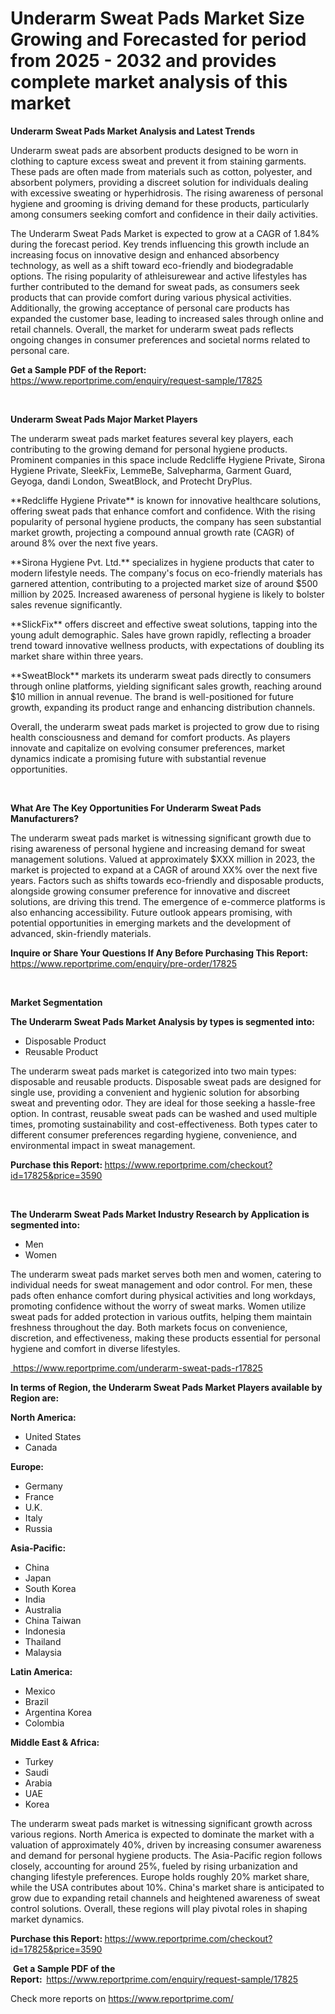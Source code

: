 <p><h1>Underarm Sweat Pads Market Size Growing and Forecasted for period from 2025 - 2032 and provides complete market analysis of this market</h1></p><p><strong>Underarm Sweat Pads Market Analysis and Latest Trends</strong></p>
<p><p>Underarm sweat pads are absorbent products designed to be worn in clothing to capture excess sweat and prevent it from staining garments. These pads are often made from materials such as cotton, polyester, and absorbent polymers, providing a discreet solution for individuals dealing with excessive sweating or hyperhidrosis. The rising awareness of personal hygiene and grooming is driving demand for these products, particularly among consumers seeking comfort and confidence in their daily activities.</p><p>The Underarm Sweat Pads Market is expected to grow at a CAGR of 1.84% during the forecast period. Key trends influencing this growth include an increasing focus on innovative design and enhanced absorbency technology, as well as a shift toward eco-friendly and biodegradable options. The rising popularity of athleisurewear and active lifestyles has further contributed to the demand for sweat pads, as consumers seek products that can provide comfort during various physical activities. Additionally, the growing acceptance of personal care products has expanded the customer base, leading to increased sales through online and retail channels. Overall, the market for underarm sweat pads reflects ongoing changes in consumer preferences and societal norms related to personal care.</p></p>
<p><strong>Get a Sample PDF of the Report:&nbsp;</strong> <a href="https://www.reportprime.com/enquiry/request-sample/17825?utm_campaign=3345&utm_medium=2&utm_source=Github&utm_content=ia&utm_term=18032025&utm_id=underarm-sweat-pads">https://www.reportprime.com/enquiry/request-sample/17825</a></p>
<p>&nbsp;</p>
<p><strong>Underarm Sweat Pads Major Market Players</strong></p>
<p><p>The underarm sweat pads market features several key players, each contributing to the growing demand for personal hygiene products. Prominent companies in this space include Redcliffe Hygiene Private, Sirona Hygiene Private, SleekFix, LemmeBe, Salvepharma, Garment Guard, Geyoga, dandi London, SweatBlock, and Protecht DryPlus.</p><p>**Redcliffe Hygiene Private** is known for innovative healthcare solutions, offering sweat pads that enhance comfort and confidence. With the rising popularity of personal hygiene products, the company has seen substantial market growth, projecting a compound annual growth rate (CAGR) of around 8% over the next five years.</p><p>**Sirona Hygiene Pvt. Ltd.** specializes in hygiene products that cater to modern lifestyle needs. The company's focus on eco-friendly materials has garnered attention, contributing to a projected market size of around $500 million by 2025. Increased awareness of personal hygiene is likely to bolster sales revenue significantly.</p><p>**SlickFix** offers discreet and effective sweat solutions, tapping into the young adult demographic. Sales have grown rapidly, reflecting a broader trend toward innovative wellness products, with expectations of doubling its market share within three years.</p><p>**SweatBlock** markets its underarm sweat pads directly to consumers through online platforms, yielding significant sales growth, reaching around $10 million in annual revenue. The brand is well-positioned for future growth, expanding its product range and enhancing distribution channels.</p><p>Overall, the underarm sweat pads market is projected to grow due to rising health consciousness and demand for comfort products. As players innovate and capitalize on evolving consumer preferences, market dynamics indicate a promising future with substantial revenue opportunities.</p></p>
<p>&nbsp;</p>
<p><strong>What Are The Key Opportunities For Underarm Sweat Pads Manufacturers?</strong></p>
<p><p>The underarm sweat pads market is witnessing significant growth due to rising awareness of personal hygiene and increasing demand for sweat management solutions. Valued at approximately $XXX million in 2023, the market is projected to expand at a CAGR of around XX% over the next five years. Factors such as shifts towards eco-friendly and disposable products, alongside growing consumer preference for innovative and discreet solutions, are driving this trend. The emergence of e-commerce platforms is also enhancing accessibility. Future outlook appears promising, with potential opportunities in emerging markets and the development of advanced, skin-friendly materials.</p></p>
<p><strong>Inquire or Share Your Questions If Any Before Purchasing This Report:</strong> <a href="https://www.reportprime.com/enquiry/pre-order/17825?utm_campaign=3345&utm_medium=2&utm_source=Github&utm_content=ia&utm_term=18032025&utm_id=underarm-sweat-pads">https://www.reportprime.com/enquiry/pre-order/17825</a></p>
<p>&nbsp;</p>
<p><strong>Market Segmentation</strong></p>
<p><strong>The Underarm Sweat Pads Market Analysis by types is segmented into:</strong></p>
<p><ul><li>Disposable Product</li><li>Reusable Product</li></ul></p>
<p><p>The underarm sweat pads market is categorized into two main types: disposable and reusable products. Disposable sweat pads are designed for single use, providing a convenient and hygienic solution for absorbing sweat and preventing odor. They are ideal for those seeking a hassle-free option. In contrast, reusable sweat pads can be washed and used multiple times, promoting sustainability and cost-effectiveness. Both types cater to different consumer preferences regarding hygiene, convenience, and environmental impact in sweat management.</p></p>
<p><strong>Purchase this Report:&nbsp;</strong><a href="https://www.reportprime.com/checkout?id=17825&price=3590&utm_campaign=3345&utm_medium=2&utm_source=Github&utm_content=ia&utm_term=18032025&utm_id=underarm-sweat-pads">https://www.reportprime.com/checkout?id=17825&price=3590</a></p>
<p>&nbsp;</p>
<p><strong>The Underarm Sweat Pads Market Industry Research by Application is segmented into:</strong></p>
<p><ul><li>Men</li><li>Women</li></ul></p>
<p><p>The underarm sweat pads market serves both men and women, catering to individual needs for sweat management and odor control. For men, these pads often enhance comfort during physical activities and long workdays, promoting confidence without the worry of sweat marks. Women utilize sweat pads for added protection in various outfits, helping them maintain freshness throughout the day. Both markets focus on convenience, discretion, and effectiveness, making these products essential for personal hygiene and comfort in diverse lifestyles.</p></p>
<p><a href="https://www.reportprime.com/underarm-sweat-pads-r17825?utm_campaign=3345&utm_medium=2&utm_source=Github&utm_content=ia&utm_term=18032025&utm_id=underarm-sweat-pads">&nbsp;https://www.reportprime.com/underarm-sweat-pads-r17825</a></p>
<p><strong>In terms of Region, the Underarm Sweat Pads Market Players available by Region are:</strong></p>
<p>
    <p> <strong> North America: </strong>
        <ul>
            <li>United States</li>
            <li>Canada</li>
        </ul>
        </p> 
    <p> <strong> Europe: </strong>
        <ul>
            <li>Germany</li>
            <li>France</li>
            <li>U.K.</li>
            <li>Italy</li>
            <li>Russia</li>
        </ul>
        </p> 
    <p> <strong> Asia-Pacific: </strong>
        <ul>
            <li>China</li>
            <li>Japan</li>
            <li>South Korea</li>
            <li>India</li>
            <li>Australia</li>
            <li>China Taiwan</li>
            <li>Indonesia</li>
            <li>Thailand</li>
            <li>Malaysia</li>
        </ul>
        </p> 
    <p> <strong> Latin America: </strong>
        <ul>
            <li>Mexico</li>
            <li>Brazil</li>
            <li>Argentina Korea</li>
            <li>Colombia</li>
        </ul>
        </p> 
    <p> <strong> Middle East & Africa: </strong>
        <ul>
            <li>Turkey</li>
            <li>Saudi</li>
            <li>Arabia</li>
            <li>UAE</li>
            <li>Korea</li>
        </ul>
    </p>
    </p>
<p><p>The underarm sweat pads market is witnessing significant growth across various regions. North America is expected to dominate the market with a valuation of approximately 40%, driven by increasing consumer awareness and demand for personal hygiene products. The Asia-Pacific region follows closely, accounting for around 25%, fueled by rising urbanization and changing lifestyle preferences. Europe holds roughly 20% market share, while the USA contributes about 10%. China's market share is anticipated to grow due to expanding retail channels and heightened awareness of sweat control solutions. Overall, these regions will play pivotal roles in shaping market dynamics.</p></p>
<p><strong>Purchase this Report: </strong><a href="https://www.reportprime.com/checkout?id=17825&price=3590&utm_campaign=3345&utm_medium=2&utm_source=Github&utm_content=ia&utm_term=18032025&utm_id=underarm-sweat-pads">https://www.reportprime.com/checkout?id=17825&price=3590</a></p>
<p>&nbsp;<strong>Get a Sample PDF of the Report:&nbsp;&nbsp;</strong><a href="https://www.reportprime.com/enquiry/request-sample/17825?utm_campaign=3345&utm_medium=2&utm_source=Github&utm_content=ia&utm_term=18032025&utm_id=underarm-sweat-pads">https://www.reportprime.com/enquiry/request-sample/17825</a></p>
<p><strong></strong></p>
<p>Check more reports on <a href="https://www.reportprime.com/?utm_campaign=3345&utm_medium=2&utm_source=Github&utm_content=ia&utm_term=18032025&utm_id=underarm-sweat-pads">https://www.reportprime.com/</a></p>